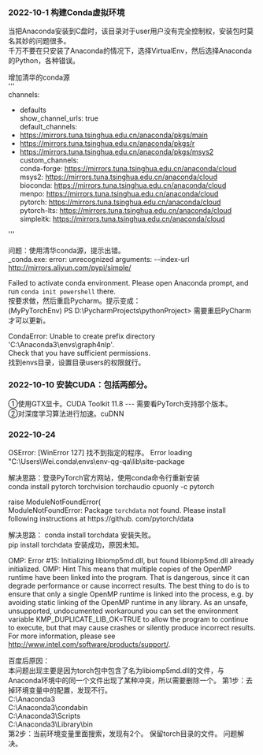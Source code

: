 
### 2022-10-1  构建Conda虚拟环境
当把Anaconda安装到C盘时，该目录对于user用户没有完全控制权，安装包时莫名其妙的问题很多。  
千万不要在只安装了Anaconda的情况下，选择VirtualEnv，然后选择Anaconda的Python，各种错误。  

增加清华的conda源  
'''  
channels:  
  - defaults  
show_channel_urls: true  
default_channels:  
  - https://mirrors.tuna.tsinghua.edu.cn/anaconda/pkgs/main  
  - https://mirrors.tuna.tsinghua.edu.cn/anaconda/pkgs/r  
  - https://mirrors.tuna.tsinghua.edu.cn/anaconda/pkgs/msys2  
custom_channels:  
  conda-forge: https://mirrors.tuna.tsinghua.edu.cn/anaconda/cloud  
  msys2: https://mirrors.tuna.tsinghua.edu.cn/anaconda/cloud  
  bioconda: https://mirrors.tuna.tsinghua.edu.cn/anaconda/cloud  
  menpo: https://mirrors.tuna.tsinghua.edu.cn/anaconda/cloud  
  pytorch: https://mirrors.tuna.tsinghua.edu.cn/anaconda/cloud  
  pytorch-lts: https://mirrors.tuna.tsinghua.edu.cn/anaconda/cloud  
  simpleitk: https://mirrors.tuna.tsinghua.edu.cn/anaconda/cloud  

'''

问题：使用清华conda源，提示出错。  
_conda.exe: error: unrecognized arguments: --index-url http://mirrors.aliyun.com/pypi/simple/  

Failed to activate conda environment. Please open Anaconda prompt, and run `conda init powershell` there.  
按要求做，然后重启Pycharm。提示变成：  
(MyPyTorchEnv) PS D:\PycharmProjects\pythonProject>   需要重启PyCharm才可以更新。  

CondaError: Unable to create prefix directory 'C:\Anaconda3\envs\graph4nlp'.  
Check that you have sufficient permissions.  
找到envs目录，设置目录users的权限就行。  

### 2022-10-10 安装CUDA：包括两部分。  
①使用GTX显卡。CUDA Toolkit 11.8  ---  需要看PyTorch支持那个版本。  
②对深度学习算法进行加速。cuDNN  

### 2022-10-24   
OSError: [WinError 127] 找不到指定的程序。 Error loading "C:\Users\Wei\.conda\envs\env-qg-qa\lib\site-package

解决思路：登录PyTorch官方网站，使用conda命令行重新安装  
conda install pytorch torchvision torchaudio cpuonly -c pytorch

 raise ModuleNotFoundError(  
ModuleNotFoundError: Package `torchdata` not found. Please install following instructions at https://github.
 com/pytorch/data  
 
解决思路：   conda install torchdata 安装失败。   
pip install torchdata  安装成功，原因未知。   

OMP: Error #15: Initializing libiomp5md.dll, but found libiomp5md.dll already initialized.
OMP: Hint This means that multiple copies of the OpenMP runtime have been linked into the program. That is dangerous, since it can degrade performance or cause incorrect results. The best thing to do is to ensure that only a single OpenMP runtime is linked into the process, e.g. by avoiding static linking of the OpenMP runtime in any library. As an unsafe, unsupported, undocumented workaround you can set the environment variable KMP_DUPLICATE_LIB_OK=TRUE to allow the program to continue to execute, but that may cause crashes or silently produce incorrect results. For more information, please see http://www.intel.com/software/products/support/.


百度后原因：  
本问题出现主要是因为torch包中包含了名为libiomp5md.dll的文件，与Anaconda环境中的同一个文件出现了某种冲突，所以需要删除一个。
第1步：去掉环境变量中的配置，发现不行。   
C:\Anaconda3  
C:\Anaconda3\condabin  
C:\Anaconda3\Scripts   
C:\Anaconda3\Library\bin   
第2步：当前环境变量里面搜索，发现有2个。 保留torch目录的文件。   问题解决。